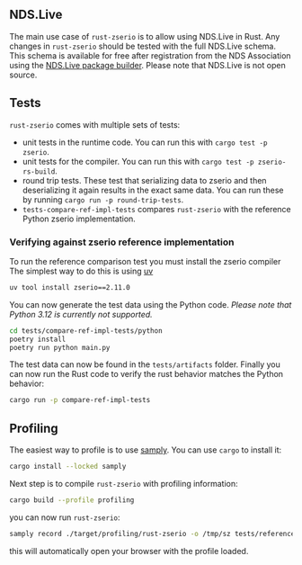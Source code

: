 ## NDS.Live

The main use case of `rust-zserio` is to allow using NDS.Live in Rust. Any
changes in `rust-zserio` should be tested with the full NDS.Live schema. This
schema is available for free after registration from the NDS Association using
the [NDS.Live package builder](https://pack.nds.live). Please note that NDS.Live
is not open source.

## Tests

`rust-zserio` comes with multiple sets of tests:

- unit tests in the runtime code. You can run this with `cargo test -p zserio`.
- unit tests for the compiler. You can run this with `cargo test -p
  zserio-rs-build`.
- round trip tests. These test that serializing data to zserio and then
  deserializing it again results in the exact same data. You can run these
  by running `cargo run -p round-trip-tests`.
- `tests-compare-ref-impl-tests` compares `rust-zserio` with the reference
  Python zserio implementation.

### Verifying against zserio reference implementation

To run the reference comparison test you must install the zserio compiler
The simplest way to do this is using [uv](https://docs.astral.sh/uv/)

```sh
uv tool install zserio==2.11.0
```

You can now generate the test data using the Python code. _Please note that
Python 3.12 is currently not supported._

```sh
cd tests/compare-ref-impl-tests/python
poetry install
poetry run python main.py
```

The test data can now be found in the `tests/artifacts` folder. Finally you can
now run the Rust code to verify the rust behavior matches the Python behavior:

```sh
cargo run -p compare-ref-impl-tests
```

## Profiling

The easiest way to profile is to use
[samply](https://github.com/mstange/samply). You can use `cargo` to install it:

```sh
cargo install --locked samply
```

Next step is to compile `rust-zserio` with profiling information:

```sh
cargo build --profile profiling
```

you can now run `rust-zserio`:

```sh
samply record ./target/profiling/rust-zserio -o /tmp/sz tests/reference_modules
```

this will automatically open your browser with the profile loaded.
